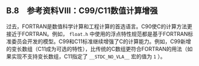 ## B.8　参考资料VIII：C99/C11数值计算增强

过去，FORTRAN是数值科学计算和工程计算的首选语言。C90使C的计算方法更接近于FORTRAN。例如， `float.h` 中使用的浮点特性规范都是基于FORTRAN标准委员会开发的模型。C99和C11标准继续增强了C的计算能力。例如，C99新增的变长数组（C11成为可选的特性），比传统的C数组更符合FORTRAN的用法（如果实现不支持变长数组，C11指定了 `__STDC_NO_VLA__` 宏的值为 `1` ）。

